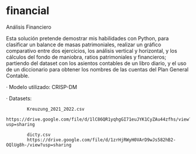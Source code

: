 # financial
Análisis Financiero

Esta solución pretende demostrar mis habilidades con Python, para clasificar un balance de masas patrimoniales, realizar un gráfico comparativo entre dos ejercicios, los análisis vertical y horizontal, y los cálculos del fondo de maniobra, ratios patrimoniales y financieros; partiendo del dataset con los asientos contables de un libro diario, y el uso de un diccionario para obtener los nombres de las cuentas del Plan General Contable.

·	Modelo utilizado: CRISP-DM

·	Datasets:

            Kreuzung_2021_2022.csv
            https://drive.google.com/file/d/1lC86QR1yqhgGI71euJYK1CyZAu44zfhs/view?usp=sharing
            
            dicty.csv
            https://drive.google.com/file/d/1zrHjRWyH0VArD9wJs582hB2-OQlUg8h-/view?usp=sharing
